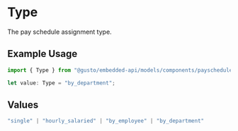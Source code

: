 # Type

The pay schedule assignment type.

## Example Usage

```typescript
import { Type } from "@gusto/embedded-api/models/components/payscheduleassignment.js";

let value: Type = "by_department";
```

## Values

```typescript
"single" | "hourly_salaried" | "by_employee" | "by_department"
```